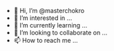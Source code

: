 - 👋 Hi, I’m @masterchokro
- 👀 I’m interested in ...
- 🌱 I’m currently learning ...
- 💞️ I’m looking to collaborate on ...
- 📫 How to reach me ...

<!---
masterchokro/masterchokro is a ✨ special ✨ repository because its `README.md` (this file) appears on your GitHub profile.
You can click the Preview link to take a look at your changes.
--->
